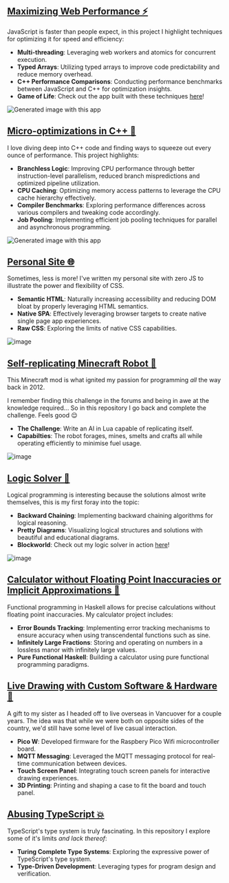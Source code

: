 ## [Maximizing Web Performance ⚡️](https://github.com/Jumbub/game-of-life-js)

JavaScript is faster than people expect, in this project I highlight techniques for optimizing it for speed and efficiency:

- **Multi-threading**: Leveraging web workers and atomics for concurrent execution.
- **Typed Arrays**: Utilizing typed arrays to improve code predictability and reduce memory overhead.
- **C++ Performance Comparisons**: Conducting performance benchmarks between JavaScript and C++ for optimization insights.
- **Game of Life**: Check out the app built with these techniques [here](https://gameoflife.jamiebray.me/)!

<img src="https://github.com/Jumbub/jumbub/assets/8686526/19c8b281-45d6-4279-a196-4c7057717679" title="Generated image with this app" />

## [Micro-optimizations in C++ 🚀](https://github.com/Jumbub/game-of-life-cpp)

I love diving deep into C++ code and finding ways to squeeze out every ounce of performance. This project highlights:

- **Branchless Logic**: Improving CPU performance through better instruction-level parallelism, reduced branch mispredictions and optimized pipeline utilization.
- **CPU Caching**: Optimizing memory access patterns to leverage the CPU cache hierarchy effectively.
- **Compiler Benchmarks**: Exploring performance differences across various compilers and tweaking code accordingly.
- **Job Pooling**: Implementing efficient job pooling techniques for parallel and asynchronous programming.

<img src="https://github.com/Jumbub/jumbub/assets/8686526/9f3bc6b9-3335-487e-b16a-aa327294f541" title="Generated image with this app" />

## [Personal Site 🌐](https://github.com/Jumbub/jamiebray-ui)

Sometimes, less is more! I've written my personal site with zero JS to illustrate the power and flexibility of CSS.

- **Semantic HTML**: Naturally increasing accessibility and reducing DOM bloat by properly leveraging HTML semantics.
- **Native SPA**: Effectively leveraging browser targets to create native single page app experiences.
- **Raw CSS**: Exploring the limits of native CSS capabilities.

![image](https://github.com/Jumbub/jumbub/assets/8686526/4a85b6b5-28cd-4194-bd0b-33770e0f99d5)

## [Self-replicating Minecraft Robot 🤖](https://github.com/Jumbub/replicating-robots)

This Minecraft mod is what ignited my passion for programming *all* the way back in 2012.

I remember finding this challenge in the forums and being in awe at the knowledge required... So in this repository I go back and complete the challenge. Feels good 😌

- **The Challenge**: Write an AI in Lua capable of replicating itself.
- **Capabilties**: The robot forages, mines, smelts and crafts all while operating efficiently to minimise fuel usage.

![image](https://github.com/Jumbub/jumbub/assets/8686526/78f12206-54ed-42fc-a454-ff390415649d)

## [Logic Solver 🎯](https://github.com/Jumbub/block-world)

Logical programming is interesting because the solutions almost write themselves, this is my first foray into the topic:

- **Backward Chaining**: Implementing backward chaining algorithms for logical reasoning.
- **Pretty Diagrams**: Visualizing logical structures and solutions with beautiful and educational diagrams.
- **Blockworld**: Check out my logic solver in action [here](https://blockworld.jamiebray.me/)!

![image](https://github.com/Jumbub/jumbub/assets/8686526/49641f38-c1bd-4604-a311-c927d56f7282)

## [Calculator without Floating Point Inaccuracies or Implicit Approximations 🧮](https://github.com/Jumbub/do-math-right)

Functional programming in Haskell allows for precise calculations without floating point inaccuracies. My calculator project includes:

- **Error Bounds Tracking**: Implementing error tracking mechanisms to ensure accuracy when using transcendental functions such as sine.
- **Infinitely Large Fractions**: Storing and operating on numbers in a lossless manor with infinitely large values.
- **Pure Functional Haskell**: Building a calculator using pure functional programming paradigms.

## [Live Drawing with Custom Software & Hardware 🎨](https://github.com/Jumbub/pico-to-pico)

A gift to my sister as I headed off to live overseas in Vancuover for a couple years. The idea was that while we were both on opposite sides of the country, we'd still have some level of live casual interaction.

- **Pico W**: Developed firmware for the Raspbery Pico Wifi microcontroller board.
- **MQTT Messaging**: Leveraged the MQTT messaging protocol for real-time communication between devices.
- **Touch Screen Panel**: Integrating touch screen panels for interactive drawing experiences.
- **3D Printing**: Printing and shaping a case to fit the board and touch panel.

## [Abusing TypeScript 💥](https://github.com/Jumbub/abusing-typescript)

TypeScript's type system is truly fascinating. In this repository I explore some of it's limits *and lack thereof*:

- **Turing Complete Type Systems**: Exploring the expressive power of TypeScript's type system.
- **Type-Driven Development**: Leveraging types for program design and verification.
